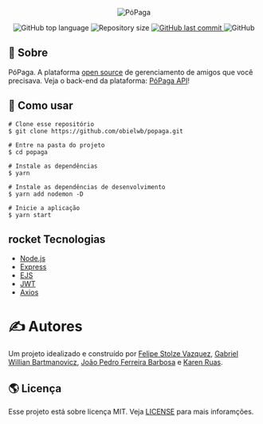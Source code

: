<p align="center">
  <img alt="PóPaga" src="https://user-images.githubusercontent.com/79005271/141877573-c44739a5-6cca-4905-83db-7aefb3397d05.gif">
</p>

<p align="center">
  <img alt="GitHub top language" src="https://img.shields.io/github/languages/top/obielwb/popaga.svg">

  <img alt="Repository size" src="https://img.shields.io/github/repo-size/obielwb/popaga.svg">
  <a href="https://github.com/obielwb/popaga/commits/master">
    <img alt="GitHub last commit" src="https://img.shields.io/github/last-commit/obielwb/popaga.svg">
  </a>
  <img alt="GitHub" src="https://img.shields.io/github/license/obielwb/popaga.svg">
</p>

## 🎯 Sobre

PóPaga. A plataforma [open source](https://opensource.org/history) de gerenciamento de amigos que você precisava. Veja o back-end da plataforma: [PóPaga API](https://github.com/oJPBarbosa/popaga-api)!

## 🙋 Como usar

```
# Clone esse repositório
$ git clone https://github.com/obielwb/popaga.git

# Entre na pasta do projeto
$ cd popaga

# Instale as dependências
$ yarn

# Instale as dependências de desenvolvimento
$ yarn add nodemon -D

# Inicie a aplicação
$ yarn start
```

## rocket Tecnologias

- [Node.js](https://nodejs.org/)
- [Express](https://expressjs.com/)
- [EJS](https://ejs.co/)
- [JWT](https://jwt.io/)
- [Axios](https://axios-http.com/)

# ✍️ Autores

Um projeto idealizado e construído por [Felipe Stolze Vazquez](https://github.com/Vazqual), [Gabriel Willian Bartmanovicz](https://github.com/obielwb), [João Pedro Ferreira Barbosa](https://github.com/oJPBarbosa) e [Karen Ruas](https://github.com/annRuas).

## 🌎 Licença

Esse projeto está sobre licença MIT. Veja [LICENSE](https://github.com/obielwb/popaga/blob/main/LICENSE) para mais inforamções.

